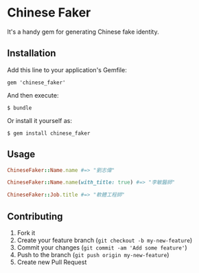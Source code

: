 # Chinese Faker

It's a handy gem for generating Chinese fake identity.

## Installation

Add this line to your application's Gemfile:

    gem 'chinese_faker'

And then execute:

    $ bundle

Or install it yourself as:

    $ gem install chinese_faker

## Usage

``` ruby
ChineseFaker::Name.name #=> "劉志偉"

ChineseFaker::Name.name(with_title: true) #=> "李敏醫師"

ChineseFaker::Job.title #=> "軟體工程師"
```

## Contributing

1. Fork it
2. Create your feature branch (`git checkout -b my-new-feature`)
3. Commit your changes (`git commit -am 'Add some feature'`)
4. Push to the branch (`git push origin my-new-feature`)
5. Create new Pull Request
